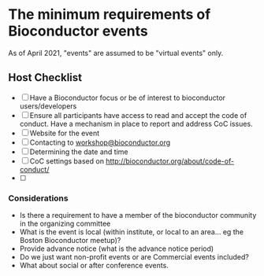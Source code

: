 # The minimum requirements of Bioconductor events

As of April 2021, "events" are assumed to be "virtual events" only.

## Host Checklist

- [ ] Have a Bioconductor focus or be of interest to bioconductor users/developers
- [ ] Ensure all participants have access to read and accept the code of conduct. Have a mechanism in place to report and address CoC issues.
- [ ] Website for the event
- [ ] Contacting to workshop@bioconductor.org
- [ ] Determining the date and time
- [ ] CoC settings based on http://bioconductor.org/about/code-of-conduct/
- [ ] 

### Considerations

- Is there a requirement to have a member of the bioconductor community in the organizing committee
- What is the event is local (within institute, or local to an area... eg the Boston Bioconductor meetup)?
- Provide advance notice (what is the advance notice period)
- Do we just want non-profit events or are Commercial events included?
- What about social or after conference events.

